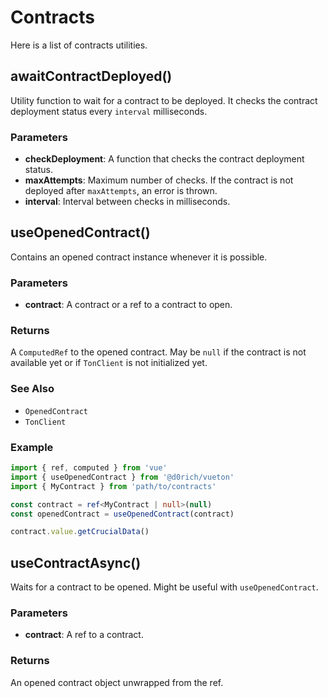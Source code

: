 # Contracts

Here is a list of contracts utilities.

## awaitContractDeployed()

Utility function to wait for a contract to be deployed. It checks the contract deployment status every `interval` milliseconds.

### Parameters

- **checkDeployment**: A function that checks the contract deployment status.
- **maxAttempts**: Maximum number of checks. If the contract is not deployed after `maxAttempts`, an error is thrown.
- **interval**: Interval between checks in milliseconds.

## useOpenedContract()

Contains an opened contract instance whenever it is possible.

### Parameters

- **contract**: A contract or a ref to a contract to open.

### Returns

A `ComputedRef` to the opened contract. May be `null` if the contract is not available yet or if `TonClient` is not initialized yet.

### See Also

- `OpenedContract`
- `TonClient`

### Example

```typescript
import { ref, computed } from 'vue'
import { useOpenedContract } from '@d0rich/vueton'
import { MyContract } from 'path/to/contracts'

const contract = ref<MyContract | null>(null)
const openedContract = useOpenedContract(contract)

contract.value.getCrucialData()
```

## useContractAsync()

Waits for a contract to be opened. Might be useful with `useOpenedContract`.

### Parameters

- **contract**: A ref to a contract.

### Returns

An opened contract object unwrapped from the ref.